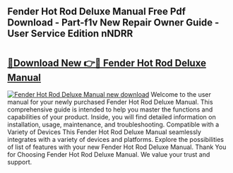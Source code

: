 ## Fender Hot Rod Deluxe Manual Free Pdf Download - Part-f1v New Repair Owner Guide - User Service Edition nNDRR

# <h2><a href="http://bc2675.oget.top/?id=Fender+Hot+Rod+Deluxe+Manual">🔗Download New 👉🔴 Fender Hot Rod Deluxe Manual</a></h2>

[![Fender Hot Rod Deluxe Manual new download](https://i.imgur.com/5g1atiW.png)](http://bc2675.oget.top/?id=Fender+Hot+Rod+Deluxe+Manual)
Welcome to the user manual for your newly purchased Fender Hot Rod Deluxe Manual. This comprehensive guide is intended to help you master the functions and capabilities of your product. Inside, you will find detailed information on installation, usage, maintenance, and troubleshooting. Compatible with a Variety of Devices This Fender Hot Rod Deluxe Manual seamlessly integrates with a variety of devices and platforms. Explore the possibilities of list of features with your new Fender Hot Rod Deluxe Manual. Thank You for Choosing Fender Hot Rod Deluxe Manual. We value your trust and support.

